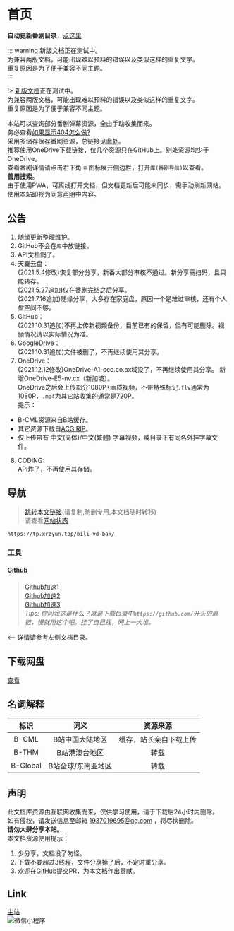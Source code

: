 # 首页

**自动更新番剧目录**，[点这里](https://b23.xrzyun.top/)  

::: warning
新版文档正在测试中。  
为兼容两版文档，可能出现难以预料的错误以及类似这样的重复文字。  
重复原因是为了便于兼容不同主题。  
:::

!> [新版文档](/bata/index.html ':ignore')正在测试中。  
为兼容两版文档，可能出现难以预料的错误以及类似这样的重复文字。  
重复原因是为了便于兼容不同主题。  

本站可以查询部分番剧弹幕资源，全由手动收集而来。  
务必查看[如果显示404怎么做?](./404)  
采用多储存保存番剧资源，总链接见[此处](#下载网盘)。  
推荐使用OneDrive下载链接，仅几个资源只在GitHub上。别处资源均少于OneDrive。  
查看番剧详情请点击右下角 **≡** 图标展开侧边栏，打开`库(番剧导航)`以查看。  
**善用搜索**。  
由于使用PWA，可离线打开文档，但文档更新后可能未同步，需手动刷新网站。  
使用本站即视为同意[声明](#声明)中内容。  

## 公告

1. 随缘更新整理维护。  
2. GitHub不会在`库`中放链接。  
3. API文档鸽了。  
4. 天翼云盘：  
(2021.5.4修改)恢复部分分享，新番大部分审核不通过。新分享需扫码，且只能转存。  
(2021.5.27追加)仅在番剧完结之后分享。  
(2021.7.16追加)随缘分享，大多存在家庭盘，原因一个是难过审核，还有个人盘空间不够。  
5. GitHub：  
(2021.10.31追加)不再上传新视频备份，目前已有的保留，但有可能删除。视频情况请以实际情况为准。  
6. GoogleDrive：  
(2021.10.31追加)文件被删了，不再继续使用其分享。  
7. OneDrive：  
(2021.12.12修改)OneDrive-A1-ceo.co.ax域没了，不再继续使用其分享。 新增OneDrive-E5-nv.cx（新加坡）。  
OneDrive之后会上传部分1080P+画质视频，不带特殊标记`.flv`通常为1080P，`.mp4`为其它站收集的通常是720P。  
提示：  

- B-CML资源来自B站缓存。  
- 其它资源下载自[ACG.RIP](https://acg.rip/)。  
- 仅上传带有 中文(简体)/中文(繁體) 字幕视频，或目录下有同名外挂字幕文件。  

8. CODING:  
API炸了，不再使用其存储。  

## 导航

> [跳转本文链接](https://tp.xrzyun.top/bili-vd-bak/)(请复制,防删专用,本文档随时转移)  
请查看[网站状态](../status.md)  

```url
https://tp.xrzyun.top/bili-vd-bak/
```

### 工具

#### Github

> [Github加速1](https://gh.msx.workers.dev/)  
[Github加速2](https://toolwa.com/github/)  
[Github加速3](https://ghproxy.com/)  
*Tips: 你问我这是什么？就是下载目录中`https://github.com/`开头的直链，慢就用这个吧。挂了自己找，网上一大堆。*

<-- 详情请参考左侧文档目录。

## 下载网盘

[查看](../status.md)  

## 名词解释

标识 | 词义 | 资源来源
:---: | :---: | :---:
B-CML | B站中国大陆地区 | 缓存，站长亲自下载上传
B-THM | B站港澳台地区 | 转载
B-Global | B站全球/东南亚地区 | 转载

## 声明

此文档库资源由互联网收集而来，仅供学习使用，请于下载后24小时内删除。  
如有侵权，请发送信息至邮箱 1937019695@qq.com ，将尽快删除。  
**请勿大肆分享本站。**  
本文档资源使用提示：  

1. 少分享，文档没了勿怪。
2. 下载不要超过3线程，文件分享掉了后，不定时重分享。
3. 欢迎在[GitHub](https://github.com/xrz-cloud/bili-vd-bak/tree/wiki)提交PR，为本文档作出贡献。

## Link

[主站](https://www.xrzyun.top)  
![微信小程序](//images.weserv.nl/?url=https://i0.hdslb.com/bfs/article/21b783e383d16b2b66468cf6655b9d517e777112.jpg )
